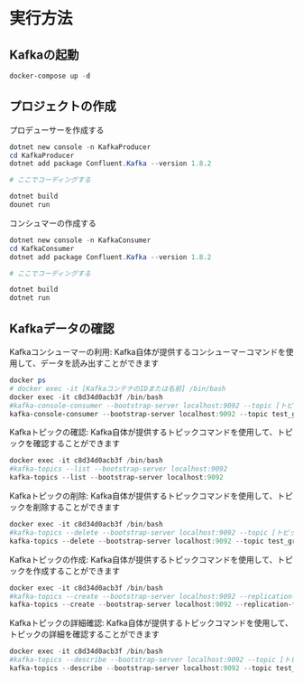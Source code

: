 ﻿

# 実行方法
## Kafkaの起動
```powershell
docker-compose up -d


```
## プロジェクトの作成
プロデューサーを作成する
```powershell
dotnet new console -n KafkaProducer
cd KafkaProducer
dotnet add package Confluent.Kafka --version 1.8.2

# ここでコーディングする

dotnet build
dounet run
```
コンシュマーの作成する
```powershell
dotnet new console -n KafkaConsumer
cd KafkaConsumer
dotnet add package Confluent.Kafka --version 1.8.2

# ここでコーディングする

dotnet build
dotnet run
```
## Kafkaデータの確認
Kafkaコンシューマーの利用: Kafka自体が提供するコンシューマーコマンドを使用して、データを読み出すことができます
```powershell
docker ps
# docker exec -it [KafkaコンテナのIDまたは名前] /bin/bash
docker exec -it c8d34d0acb3f /bin/bash
#kafka-console-consumer --bootstrap-server localhost:9092 --topic [トピック名] --from-beginning
kafka-console-consumer --bootstrap-server localhost:9092 --topic test_group --from-beginning
```
Kafkaトピックの確認: Kafka自体が提供するトピックコマンドを使用して、トピックを確認することができます
```powershell
docker exec -it c8d34d0acb3f /bin/bash
#kafka-topics --list --bootstrap-server localhost:9092
kafka-topics --list --bootstrap-server localhost:9092
```
Kafkaトピックの削除: Kafka自体が提供するトピックコマンドを使用して、トピックを削除することができます
```powershell
docker exec -it c8d34d0acb3f /bin/bash
#kafka-topics --delete --bootstrap-server localhost:9092 --topic [トピック名]
kafka-topics --delete --bootstrap-server localhost:9092 --topic test_group
```
Kafkaトピックの作成: Kafka自体が提供するトピックコマンドを使用して、トピックを作成することができます
```powershell
docker exec -it c8d34d0acb3f /bin/bash
#kafka-topics --create --bootstrap-server localhost:9092 --replication-factor 1 --partitions 1 --topic [トピック名]
kafka-topics --create --bootstrap-server localhost:9092 --replication-factor 1 --partitions 1 --topic test_group
```
Kafkaトピックの詳細確認: Kafka自体が提供するトピックコマンドを使用して、トピックの詳細を確認することができます
```powershell
docker exec -it c8d34d0acb3f /bin/bash
#kafka-topics --describe --bootstrap-server localhost:9092 --topic [トピック名]
kafka-topics --describe --bootstrap-server localhost:9092 --topic test_group
```
